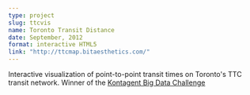 ```yaml
---
type: project
slug: ttcvis
name: Toronto Transit Distance
date: September, 2012
format: interactive HTML5
link: "http://ttcmap.bitaesthetics.com/"
---
```

Interactive visualization of point-to-point transit times on Toronto's TTC transit network. Winner of the [Kontagent Big Data Challenge](http://kaleidoscope.kontagent.com/2012/09/21/the-winner-of-the-kontagent-big-data-challenge-10k-prize-is/)
